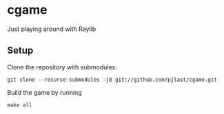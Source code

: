 # cgame

Just playing around with Raylib

## Setup

Clone the repository with submodules:

```
git clone --recurse-submodules -j8 git://github.com/pjlast/cgame.git
```

Build the game by running

```
make all
```
